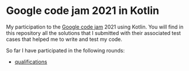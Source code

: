 # Google code jam 2021 in Kotlin

My participation to the [Google code jam](https://codingcompetitions.withgoogle.com/codejam) 2021 using Kotlin. You will find in this repository all the solutions that I submitted with their associated test cases that helped me to write and test my code.

So far I have participated in the following rounds:
* [qualifications](solutions/qualifications/README.md)